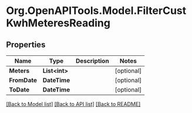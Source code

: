 # Org.OpenAPITools.Model.FilterCustKwhMeteresReading

## Properties

Name | Type | Description | Notes
------------ | ------------- | ------------- | -------------
**Meters** | **List&lt;int&gt;** |  | [optional] 
**FromDate** | **DateTime** |  | [optional] 
**ToDate** | **DateTime** |  | [optional] 

[[Back to Model list]](../README.md#documentation-for-models) [[Back to API list]](../README.md#documentation-for-api-endpoints) [[Back to README]](../README.md)

